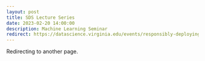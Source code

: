 ```yaml
---
layout: post
title: SDS Lecture Series
date: 2023-02-20 14:00:00
description: Machine Learning Seminar
redirect: https://datascience.virginia.edu/events/responsibly-deploying-machine-learning-health/feb-24
---
```


Redirecting to another page.
